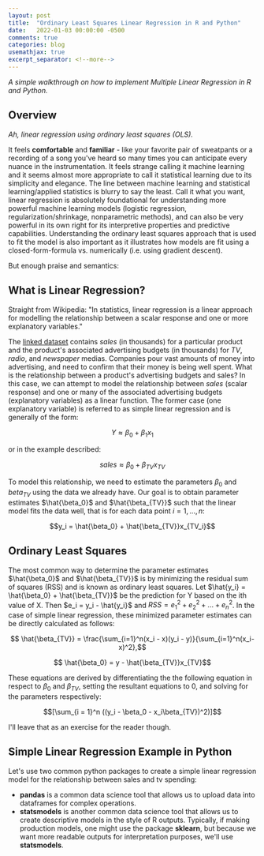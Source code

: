 ```yaml
---
layout: post
title:  "Ordinary Least Squares Linear Regression in R and Python"
date:   2022-01-03 00:00:00 -0500
comments: true
categories: blog
usemathjax: true
excerpt_separator: <!--more-->
---
```


*A simple walkthrough on how to implement Multiple Linear Regression in R and Python.*

<!--more-->

## Overview

*Ah, linear regression using ordinary least squares (OLS).*

It feels **comfortable** and **familiar** - like your favorite pair of sweatpants or a recording of a song you've heard so many times you can anticipate every nuance in the instrumentation. It feels strange calling it machine learning and it seems almost more appropriate to call it statistical learning due to its simplicity and elegance. The line between machine learning and statistical learning/applied statistics is blurry to say the least. Call it what you want, linear regression is absolutely foundational for understanding more powerful machine learning models (logistic regression, regularization/shrinkage, nonparametric methods), and can also be very powerful in its own right for its interpretive properties and predictive capabilities. Understanding the ordinary least squares approach that is used to fit the model is also important as it illustrates how models are fit using a closed-form-formula vs. numerically (i.e. using gradient descent).

But enough praise and semantics:

## **What is Linear Regression?**

Straight from Wikipedia: "In statistics, linear regression is a linear approach for modelling the relationship between a scalar response and one or more explanatory variables." 

The [linked dataset](https://raw.githubusercontent.com/hardikkamboj/An-Introduction-to-Statistical-Learning/master/data/Advertising.csv) contains *sales* (in thousands) for a particular product and the product's associated advertising budgets (in thousands) for *TV*, *radio*, and *newspaper* medias. Companies pour vast amounts of money into advertising, and need to confirm that their money is being well spent. What is the relationship between a product's advertising budgets and sales? In this case, we can attempt to model the relationship between *sales* (scalar response) and one or many of the associated advertising budgets (explanatory variables) as a linear function. The former case (one explanatory variable) is referred to as simple linear regression and is generally of the form:

$$Y \approx \beta_0 + \beta_1x_1$$

or in the example described:

$$sales \approx \beta_0 + \beta_{TV}x_{TV}$$

To model this relationship, we need to estimate the parameters $\beta_0$ and $beta_{TV}$ using the data we already have. Our goal is to obtain parameter estimates $\hat{\beta_0}$ and $\hat{\beta_{TV}}$ such that the linear model fits the data well, that is for each data point $i = 1,...,n$:

$$y_i = \hat{\beta_0} + \hat{\beta_{TV}}x_{TV_i}$$

## **Ordinary Least Squares**

The most common way to determine the parameter estimates $\hat{\beta_0}$ and $\hat{\beta_{TV}}$ is by minimizing the residual sum of squares (RSS) and is known as ordinary least squares. Let $\hat{y_i} = \hat{\beta_0} + \hat{\beta_{TV}}$ be the prediction for Y based on the ith value of X. Then $e_i = y_i - \hat{y_i}$ and $RSS = e_1^2 + e_2^2 + ... + e_n^2$. In the case of simple linear regression, these minimized parameter estimates can be directly calculated as follows:

$$ \hat{\beta_{TV}} = \frac{\sum_{i=1}^n(x_i - x)(y_i - y)}{\sum_{i=1}^n(x_i-x)^2},$$

$$ \hat{\beta_0} = y - \hat{\beta_{TV}}x_{TV}$$

These equations are derived by differentiating the the following equation in respect to $\beta_0$ and $\beta_{TV}$, setting the resultant equations to 0, and solving  for the parameters respectively:

$$[\sum_{i = 1}^n ((y_i - \beta_0 - x_i\beta_{TV})^2)]$$

I'll leave that as an exercise for the reader though.

## **Simple Linear Regression Example in Python**

Let's use two common python packages to create a simple linear regression model for the relationship between sales and tv spending: 

  * **pandas** is a common data science tool that allows us to upload data into dataframes for complex operations. 
  * **statsmodels** is another common data science tool that allows us to create descriptive models in the style of R outputs. Typically, if making production models, one might use the package **sklearn**, but because we want more readable outputs for interpretation purposes, we'll use **statsmodels**.
